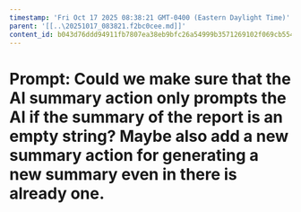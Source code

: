 ```yaml
---
timestamp: 'Fri Oct 17 2025 08:38:21 GMT-0400 (Eastern Daylight Time)'
parent: '[[..\20251017_083821.f2bc0cee.md]]'
content_id: b043d76ddd94911fb7807ea38eb9bfc26a54999b3571269102f069cb55456963
---
```


# Prompt: Could we make sure that the AI summary action only prompts the AI if the summary of the report is an empty string? Maybe also add a new summary action for generating a new summary even in there is already one.
